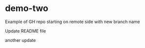 # demo-two
Example of GH repo starting on remote side with new branch name 

Update README file

another update